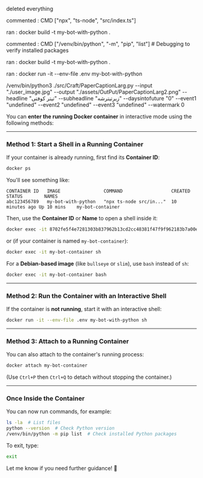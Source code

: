 deleted everything


commented : CMD ["npx", "ts-node", "src/index.ts"]


ran : 
docker build -t my-bot-with-python .


commented : CMD ["/venv/bin/python", "-m", "pip", "list"]  # Debugging to verify installed packages
 

ran : 
docker build -t my-bot-with-python .

ran : 
docker run -it --env-file .env my-bot-with-python


/venv/bin/python3 ./src/Craft/PaperCaptionLarg.py  --input "./user_image.jpg" --output "./assets/OutPut/PaperCaptionLarg2.png" --headline "تیتر کوفتی" --subheadline "زیرتیترشه" --daysintofuture "0" --event1 "undefined" --event2 "undefined" --event3 "undefined" --watermark 0




<!-- ############################################ -->
You can **enter the running Docker container** in interactive mode using the following methods:

---

### **Method 1: Start a Shell in a Running Container**
If your container is already running, first find its **Container ID**:
```bash
docker ps
```
You'll see something like:
```
CONTAINER ID   IMAGE                COMMAND                  CREATED         STATUS        NAMES
abc123456789   my-bot-with-python   "npx ts-node src/in..."  10 minutes ago Up 10 mins    my-bot-container
```
Then, use the **Container ID** or **Name** to open a shell inside it:
```bash
docker exec -it 8702fe5f4e7281303b837962b13cd2cc48381f47f9f962183b7a00e2957b35eb sh
```
or (if your container is named `my-bot-container`):
```bash
docker exec -it my-bot-container sh
```

For a **Debian-based image** (like `bullseye` or `slim`), use `bash` instead of `sh`:
```bash
docker exec -it my-bot-container bash
```

---

### **Method 2: Run the Container with an Interactive Shell**

If the container is **not running**, start it with an interactive shell:
```bash
docker run -it --env-file .env my-bot-with-python sh
```

---

### **Method 3: Attach to a Running Container**

You can also attach to the container's running process:
```bash
docker attach my-bot-container
```
(Use `Ctrl+P` then `Ctrl+Q` to detach without stopping the container.)

---

### **Once Inside the Container**

You can now run commands, for example:
```bash
ls -la  # List files
python --version  # Check Python version
/venv/bin/python -m pip list  # Check installed Python packages
```

To exit, type:
```bash
exit
```

Let me know if you need further guidance! 🚀